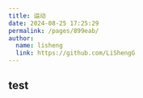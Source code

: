 ```yaml
---
title: 运动
date: 2024-08-25 17:25:29
permalink: /pages/899eab/
author: 
  name: lisheng
  link: https://github.com/LiShengG
---
```



## test
